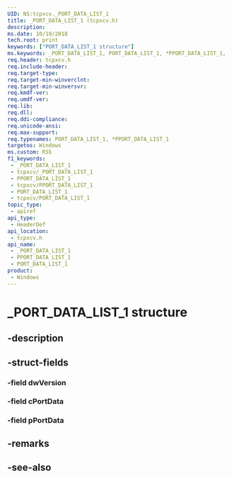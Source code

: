 ```yaml
---
UID: NS:tcpxcv._PORT_DATA_LIST_1
title: _PORT_DATA_LIST_1 (tcpxcv.h)
description: 
ms.date: 10/19/2018
tech.root: print
keywords: ["PORT_DATA_LIST_1 structure"]
ms.keywords: _PORT_DATA_LIST_1, PORT_DATA_LIST_1, *PPORT_DATA_LIST_1,
req.header: tcpxcv.h
req.include-header: 
req.target-type: 
req.target-min-winverclnt: 
req.target-min-winversvr: 
req.kmdf-ver: 
req.umdf-ver: 
req.lib: 
req.dll: 
req.ddi-compliance: 
req.unicode-ansi: 
req.max-support: 
req.typenames: PORT_DATA_LIST_1, *PPORT_DATA_LIST_1
targetos: Windows
ms.custom: RS5
f1_keywords:
 - _PORT_DATA_LIST_1
 - tcpxcv/_PORT_DATA_LIST_1
 - PPORT_DATA_LIST_1
 - tcpxcv/PPORT_DATA_LIST_1
 - PORT_DATA_LIST_1
 - tcpxcv/PORT_DATA_LIST_1
topic_type:
 - apiref
api_type:
 - HeaderDef
api_location:
 - tcpxcv.h
api_name:
 - _PORT_DATA_LIST_1
 - PPORT_DATA_LIST_1
 - PORT_DATA_LIST_1
product:
 - Windows
---
```


# _PORT_DATA_LIST_1 structure


## -description

## -struct-fields

### -field dwVersion

### -field cPortData

### -field pPortData

## -remarks

## -see-also

